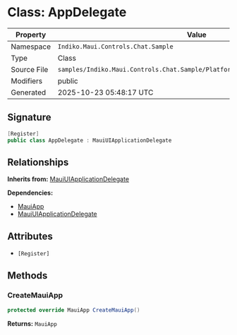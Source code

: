 # Class: AppDelegate

| Property | Value |
|----------|-------|
| Namespace | `Indiko.Maui.Controls.Chat.Sample` |
| Type | Class |
| Source File | `samples/Indiko.Maui.Controls.Chat.Sample/Platforms/MacCatalyst/AppDelegate.cs` |
| Modifiers | public |
| Generated | 2025-10-23 05:48:17 UTC |

## Signature

```csharp
[Register]
public class AppDelegate : MauiUIApplicationDelegate
```

## Relationships

**Inherits from:** [MauiUIApplicationDelegate](MauiUIApplicationDelegate.md)

**Dependencies:**
- [MauiApp](MauiApp.md)
- [MauiUIApplicationDelegate](MauiUIApplicationDelegate.md)

## Attributes

- `[Register]`

## Methods

### CreateMauiApp

```csharp
protected override MauiApp CreateMauiApp()
```

**Returns:** `MauiApp`

